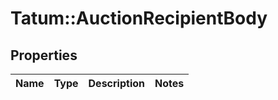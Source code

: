 # Tatum::AuctionRecipientBody

## Properties
Name | Type | Description | Notes
------------ | ------------- | ------------- | -------------

